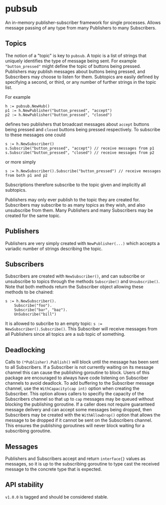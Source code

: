 # pubsub

An in-memory publisher-subscriber framework for single processes. Allows message
passing of any type from many Publishers to many Subscribers.

## Topics

The notion of a "topic" is key to `pubsub`. A topic is a list of strings that
uniquely identifies the type of message being sent. For example
`"button_pressed"` might define the topic of buttons being pressed. Publishers
may publish messages about buttons being pressed, and Subscribers may choose to
listen for them. Subtopics are easily defined by specifying a second, or third,
or any number of further strings in the topic list.

For example
```
h := pubsub.NewHub()
p1 := h.NewPublisher("button_pressed", "accept")
p2 := h.NewPublisher("button_pressed", "closed")
```
defines two publishers that broadcast messages about `accept` buttons being
pressed and `closed` buttons being pressed respectively. To subscribe to these
messages one could
```
s := h.NewSubscriber()
s.Subscribe("button_pressed", "accept") // receive messages from p1
s.Subscribe("button_pressed", "closed") // receive messages from p2
```
or more simply
```
s := h.NewSubscriber().Subscribe("button_pressed") // receive messages from both p1 and p2
```
Subscriptions therefore subscribe to the topic given and implicitly all subtopics.

Publishers may only ever publish to the topic they are created for. Subscribers
may subscribe to as many topics as they wish, and also unsubscribe from them.
Many Publishers and many Subscribers may be created for the same topic.

## Publishers

Publishers are very simply created with `NewPublisher(...)` which accepts a
variadic number of strings describing the topic.

## Subscribers

Subscribers are created with `NewSubscriber()`, and can subscribe or unsubscribe
to topics through the methods `Subscribe()` and `Unsubscribe()`. Note that both
methods return the Subscriber object allowing these methods to be chained:
```
s := h.NewSubscriber().
    Subscribe("foo").
    Subscribe("bar", "baz").
    UnSubscribe("bill")
```
It is allowed to subcribe to an empty topic: `s := NewSubscriber().Subscribe()`.
This Subscriber will receive messages from all Publishers since all topics are a
sub topic of something.

## Deadlocking

Calls to `(*Publisher).Publish()` will block until the message has been sent to
all Subscribers. If a Subscriber is not currently waiting on its message channel
this can cause the publishing goroutine to block. Users of this package are
encouraged to always have code listening on Subscriber channels to avoid
deadlock. To add buffering to the Subscriber message channel, use the
`WithCapacity(cap int)` option when creating the Subscriber. This option allows
callers to specifiy the capacity of the Subscribers channel so that up to `cap`
messages may be queued without blocking the publishing goroutine. If a caller
does not require guaranteed message deilvery and can accept some messages being
dropped, then Subscribers may be created with the `WithAllowDrop()` option that
allows the message to be dropped if it cannot be sent on the Subscribers
channel. This ensures the publishing goroutines will never block waiting for a
subscribing goroutine.

## Messages

Publishers and Subscribers accept and return `interface{}` values as messages,
so it is up to the subscribing goroutine to type cast the received message to
the concrete type that is expected.

## API stability

`v1.0.0` is tagged and should be considered stable.
